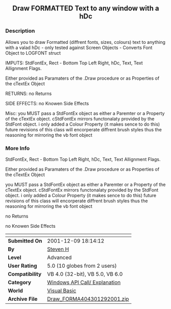 ﻿<div align="center">

## Draw FORMATTED Text to any window with a hDc


</div>

### Description

Allows you to draw Formatted (diffrent fonts, sizes, colours) text to anything with a valad hDc - only tested against Screen Objects - Converts Font Object to LOGFONT struct

IMPUTS: StdFontEx, Rect - Bottom Top Left Right, hDc, Text, Text Allignment Flags.

Either provided as Paramaters of the .Draw procedure or as Properties of the cTextEx Object

RETURNS: no Returns

SIDE EFFECTS: no Knowen Side Effects

Misc: you MUST pass a StdFontEx object as either a Paremter or a Property of the cTextEx object. cStdFontEx mirrors functonalaty provided by the StdFont object. i only added a Colour Property (it makes sence to do this) future revisions of this class will encorperate diffrent brush styles thus the reasoning for mirroring the vb font object
 
### More Info
 
StdFontEx, Rect - Bottom Top Left Right, hDc, Text, Text Allignment Flags.

Either provided as Paramaters of the .Draw procedure or as Properties of the cTextEx Object

you MUST pass a StdFontEx object as either a Paremter or a Property of the cTextEx object. cStdFontEx mirrors functonalaty provided by the StdFont object. i only added a Colour Property (it makes sence to do this) future revisions of this class will encorperate diffrent brush styles thus the reasoning for mirroring the vb font object

no Returns

no Knowen Side Effects


<span>             |<span>
---                |---
**Submitted On**   |2001-12-09 18:14:12
**By**             |[Steven H](https://github.com/Planet-Source-Code/PSCIndex/blob/master/ByAuthor/steven-h.md)
**Level**          |Advanced
**User Rating**    |5.0 (10 globes from 2 users)
**Compatibility**  |VB 4\.0 \(32\-bit\), VB 5\.0, VB 6\.0
**Category**       |[Windows API Call/ Explanation](https://github.com/Planet-Source-Code/PSCIndex/blob/master/ByCategory/windows-api-call-explanation__1-39.md)
**World**          |[Visual Basic](https://github.com/Planet-Source-Code/PSCIndex/blob/master/ByWorld/visual-basic.md)
**Archive File**   |[Draw\_FORMA404301292001\.zip](https://github.com/Planet-Source-Code/steven-h-draw-formatted-text-to-any-window-with-a-hdc__1-29602/archive/master.zip)








